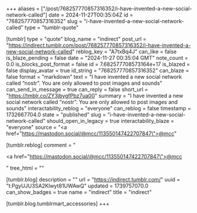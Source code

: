 +++
aliases = ["/post/768257770857316352/i-have-invented-a-new-social-network-called"]
date = 2024-11-27T00:35:04Z
id = "768257770857316352"
slug = "i-have-invented-a-new-social-network-called"
type = "tumblr-quote"

[tumblr]
type = "quote"
blog_name = "indirect"
post_url = "https://indirect.tumblr.com/post/768257770857316352/i-have-invented-a-new-social-network-called"
reblog_key = "A7txBq4J"
can_like = false
is_blaze_pending = false
date = "2024-11-27 00:35:04 GMT"
note_count = 0.0
is_blocks_post_format = false
id = 7.682577708573164e+17
is_blazed = false
display_avatar = true
id_string = "768257770857316352"
can_blaze = false
format = "markdown"
text = "I have invented a new social network called &ldquo;nostr&rdquo;. You are only allowed to post images and sounds"
can_send_in_message = true
can_reply = false
short_url = "https://tmblr.co/ZY3jbygfPbz7ua00"
summary = "I have invented a new social network called “nostr”. You are only allowed to post images and sounds"
interactability_reblog = "everyone"
can_reblog = false
timestamp = 1732667704.0
state = "published"
slug = "i-have-invented-a-new-social-network-called"
should_open_in_legacy = true
interactability_blaze = "everyone"
source = "<a href=\"https://mastodon.social/@mcc/113550147422707847\">@mcc</a>"

[tumblr.reblog]
comment = "<p><a href=\"https://mastodon.social/@mcc/113550147422707847\">@mcc</a></p>"
tree_html = ""

[tumblr.blog]
description = ""
url = "https://indirect.tumblr.com/"
uuid = "t:PgyUJU3SA2Klwyt81UWAwQ"
updated = 1739757070.0
can_show_badges = true
name = "indirect"
title = "indirect"

[tumblr.blog.tumblrmart_accessories]
+++
